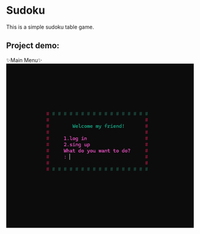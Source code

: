 # Sudoku
This is a simple sudoku table game.
## Project demo:

✨Main Menu✨
![img](https://github.com/Niloufar-Md/Sudoku/blob/main/images/Screenshot%202025-04-04%20130754.png?raw=true)




